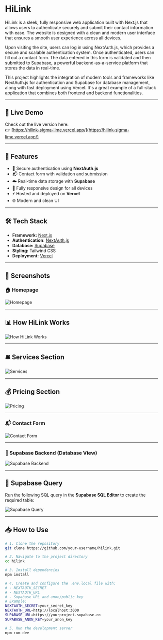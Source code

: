 # HiLink

HiLink is a sleek, fully responsive web application built with Next.js that allows users to authenticate securely and submit their contact information with ease. The website is designed with a clean and modern user interface that ensures a smooth user experience across all devices.

Upon visiting the site, users can log in using NextAuth.js, which provides a secure and scalable authentication system. Once authenticated, users can fill out a contact form. The data entered in this form is validated and then submitted to Supabase, a powerful backend-as-a-service platform that stores the data in real-time.

This project highlights the integration of modern tools and frameworks like NextAuth.js for authentication and Supabase for database management, along with fast deployment using Vercel. It's a great example of a full-stack application that combines both frontend and backend functionalities.

---

## 🔗 Live Demo

Check out the live version here:  
👉 [https://hilink-sigma-lime.vercel.app/](https://hilink-sigma-lime.vercel.app/)

---

## 🚀 Features

- 🔐 Secure authentication using **NextAuth.js**
- 📬 Contact form with validation and submission
- ☁️ Real-time data storage with **Supabase**
- 📱 Fully responsive design for all devices
- ⚡ Hosted and deployed on **Vercel**
- 🌐 Modern and clean UI

---

## 🛠️ Tech Stack

- **Framework:** [Next.js](https://nextjs.org/)
- **Authentication:** [NextAuth.js](https://next-auth.js.org/)
- **Database:** [Supabase](https://supabase.com/)
- **Styling:** Tailwind CSS
- **Deployment:** [Vercel](https://vercel.com/)

------
## 📸 Screenshots

### 🏠 Homepage
![Homepage](screenshots/HomePage.png)

------

## 📊 How HiLink Works
![How HiLink Works](screenshots/page.png)

------

## 🛎️ Services Section
![Services](screenshots/services.png)

------

## 💰 Pricing Section
![Pricing](screenshots/pricing.png)

------

### 📬 Contact Form
![Contact Form](screenshots/contact.png)

------

### 🧠 Supabase Backend (Database View)
![Supabase Backend](screenshots/Supabase.png)

------

## 🧠 Supabase Query

Run the following SQL query in the **Supabase SQL Editor** to create the required table:

![Supabase Query](screenshots/query.png)


------

## 📥 How to Use

```bash
# 1. Clone the repository
git clone https://github.com/your-username/hilink.git

# 2. Navigate to the project directory
cd hilink

# 3. Install dependencies
npm install

# 4. Create and configure the .env.local file with:
# - NEXTAUTH_SECRET
# - NEXTAUTH_URL
# - Supabase URL and anon/public key
# Example:
NEXTAUTH_SECRET=your_secret_key
NEXTAUTH_URL=http://localhost:3000
SUPABASE_URL=https://yourproject.supabase.co
SUPABASE_ANON_KEY=your_anon_key

# 5. Run the development server
npm run dev
